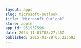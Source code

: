```yaml
---
layout: apps
slug: microsoft-outlook
title: "Microsoft Outlook"
store: apple
app_id: 951937596
date: 2024-11-01T08:27:45Z
published: 2015-01-29T05:22:59Z
---
```

